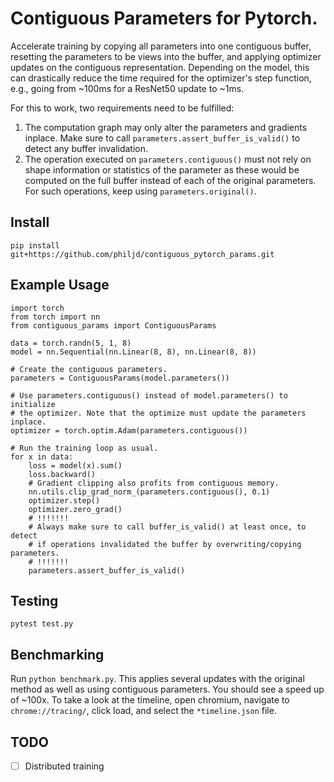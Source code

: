 # Contiguous Parameters for Pytorch.
Accelerate training by copying all parameters into one contiguous buffer,
resetting the parameters to be views into the buffer, and applying optimizer
updates on the contiguous representation. Depending on the model, this can
drastically reduce the time required for the optimizer's step function, e.g.,
going from ~100ms for a ResNet50 update to ~1ms. 

For this to work, two requirements need to be fulfilled:
1. The computation graph may only alter the parameters and gradients inplace.
   Make sure to call `parameters.assert_buffer_is_valid()` to detect any buffer
   invalidation.
2. The operation executed on `parameters.contiguous()` must not rely on shape
   information or statistics of the parameter as these would be computed on the
   full buffer instead of each of the original parameters. For such operations,
   keep using `parameters.original()`.

## Install
```
pip install git+https://github.com/philjd/contiguous_pytorch_params.git
```

## Example Usage
```
import torch
from torch import nn
from contiguous_params import ContiguousParams

data = torch.randn(5, 1, 8)
model = nn.Sequential(nn.Linear(8, 8), nn.Linear(8, 8))

# Create the contiguous parameters.
parameters = ContiguousParams(model.parameters())

# Use parameters.contiguous() instead of model.parameters() to initialize
# the optimizer. Note that the optimize must update the parameters inplace.
optimizer = torch.optim.Adam(parameters.contiguous())

# Run the training loop as usual.
for x in data:
    loss = model(x).sum()
    loss.backward()
    # Gradient clipping also profits from contiguous memory.
    nn.utils.clip_grad_norm_(parameters.contiguous(), 0.1)
    optimizer.step()
    optimizer.zero_grad()
    # !!!!!!!
    # Always make sure to call buffer_is_valid() at least once, to detect
    # if operations invalidated the buffer by overwriting/copying parameters.
    # !!!!!!!
    parameters.assert_buffer_is_valid()
``` 


## Testing
```
pytest test.py
```

## Benchmarking
Run `python benchmark.py`. This applies several updates with the original method
as well as using contiguous parameters. You should see a speed up of ~100x.
To take a look at the timeline, open chromium, navigate to `chrome://tracing/`,
click load, and select the `*timeline.json` file.


## TODO
- [ ] Distributed training
